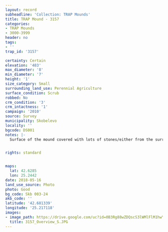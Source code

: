 ```yaml
---
layout: record
subheadline: 'Collection: TRAP Mounds'
title: TRAP Mound - 3157
categories:
- TRAP Mounds
- 3000-3999
header: no
tags:
- ''
trap_id: '3157'

certainty: Certain
elevation: '483'
max_diameter: '8'
min_diameter: '7'
height: '1'
size_category: Small
surrounding_land_use: Perennial Agriculture
surface_condition: Scrub
robbed: No
crm_condition: '3'
crm_intactness: '1'
campaign: '2010'
source: Survey
municipality: Skobelevo
locality: ''
bgcode: DS001
notes: |-
  Surface of the mound covered with lots of stones/either from the surrounding pasture or from the mound.


rights: standard


maps:
  lat: 42.6285
  lon: 25.2442
date: 2018-05-16
land_use_source: Photo
photo: Good
bg_code: Skb 003-24
akb_code: ''
latitude: '42.681339'
longitude: '25.217118'
images:
- image_path: https://drive.google.com/uc?id=0B3Rg88wZDQscS3lWMlFlM1hwYXM
  title: 3157_Overview_S.JPG
---
```

